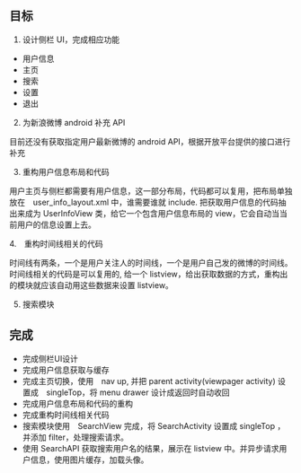## 目标

1. 设计侧栏 UI，完成相应功能

* 用户信息
* 主页
* 搜索
* 设置
* 退出

2. 为新浪微博 android 补充 API

目前还没有获取指定用户最新微博的 android API，根据开放平台提供的接口进行补充

3. 重构用户信息布局和代码

用户主页与侧栏都需要有用户信息，这一部分布局，代码都可以复用，把布局单独放在　user_info_layout.xml 中，谁需要谁就 include.
把获取用户信息的代码抽出来成为 UserInfoView 类，给它一个包含用户信息布局的 view，它会自动当当前用户的信息设置上去。

4.　重构时间线相关的代码

时间线有两条，一个是用户关注人的时间线，一个是用户自己发的微博的时间线。时间线相关的代码是可以复用的,
给一个 listview，给出获取数据的方式，重构出的模块就应该自动用这些数据来设置 listview。

5. 搜索模块

## 完成

* 完成侧栏UI设计
* 完成用户信息获取与缓存
* 完成主页切换，使用　nav up, 并把 parent activity(viewpager activity) 设置成　singleTop，将 menu drawer 设计成返回时自动收回
* 完成用户信息布局和代码的重构
* 完成重构时间线相关代码
* 搜索模块使用　SearchView 完成，将 SearchActivity 设置成 singleTop ，并添加 filter，处理搜索请求。
* 使用 SearchAPI 获取搜索用户名的结果，展示在 listview 中。并异步请求用户信息，使用图片缓存，加载头像。
